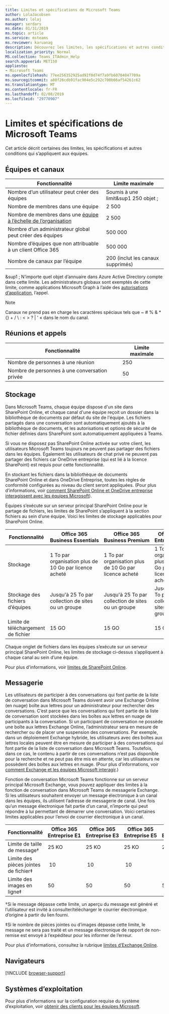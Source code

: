 ```yaml
---
title: Limites et spécifications de Microsoft Teams
author: LolaJacobsen
ms.author: lolaj
manager: serdars
ms.date: 01/31/2019
ms.topic: article
ms.service: msteams
ms.reviewer: karuanag
description: Découvrez les limites, les spécifications et autres conditions qui s’appliquent à Microsoft Teams.
localization_priority: Normal
MS.collection: Teams_ITAdmin_Help
search.appverid: MET150
appliesto:
- Microsoft Teams
ms.openlocfilehash: 77ee256352925ad92f0d74f7a9fb60704847709a
ms.sourcegitcommit: a80f26cdb91fac904e5c292c700b66af54261c62
ms.translationtype: MT
ms.contentlocale: fr-FR
ms.lasthandoff: 02/08/2019
ms.locfileid: "29770907"
---
```

<a name="limits-and-specifications-for-microsoft-teams"></a>Limites et spécifications de Microsoft Teams
=============================================

Cet article décrit certaines des limites, les spécifications et autres conditions qui s’appliquent aux équipes. 

<a name="teams-and-channels"></a>Équipes et canaux 
------------------

|Fonctionnalité    | Limite maximale |
|-----------|---------------|
|Nombre d’un utilisateur peut créer des équipes | Soumis à une limit&sup1 250 objet ;         |
|Nombre de membres dans une équipe | 2 500       |
|Nombre de membres dans une [équipe à l’échelle de l’organisation](create-an-org-wide-team.md) | 2 500       |
|Nombre d’un administrateur global peut créer des équipes        |  500 000   |
|Nombre d’équipes que non attribuable à un client Office 365    | 500 000     |
|Nombre de canaux par l’équipe    | 200 (inclut les canaux supprimés)         |

&sup1 ; N’importe quel objet d’annuaire dans Azure Active Directory compte dans cette limite. Les administrateurs globaux sont exemptés de cette limite, comme applications Microsoft Graph à l’aide des [autorisations d’application](https://docs.microsoft.com/graph/permissions-reference), l’appel.

> [!NOTE]
> Canaux ne prend pas en charge les caractères spéciaux tels que ~ # % & * {} + / \ : < > ? | ' « dans le nom du canal.  

<a name="meetings-and-calls"></a>Réunions et appels 
------------------

|Fonctionnalité     | Limite maximale |
|------------|---------------|
|Nombre de personnes à une réunion  | 250    |
|Nombre de personnes à une conversation privée  | 50    |

<a name="storage"></a>Stockage
-------

Dans Microsoft Teams, chaque équipe dispose d'un site dans SharePoint Online, et chaque canal d'une équipe reçoit un dossier dans la bibliothèque de documents par défaut du site de l'équipe. Les fichiers partagés dans une conversation sont automatiquement ajoutés à la bibliothèque de documents, et les autorisations et options de sécurité de fichier définies dans SharePoint sont automatiquement appliquées à Teams.

Si vous ne disposez pas SharePoint Online activée sur votre client, les utilisateurs Microsoft Teams toujours ne peuvent pas partager des fichiers dans les équipes. Également les utilisateurs de chat privé ne peuvent pas partager des fichiers car OneDrive entreprise (qui est lié à la licence SharePoint) est requis pour cette fonctionnalité.

En stockant les fichiers dans la bibliothèque de documents SharePoint Online et dans OneDrive Entreprise, toutes les règles de conformité configurées au niveau du client seront appliquées. (Pour plus d’informations, voir [comment SharePoint Online et OneDrive entreprise interagissent avec les équipes Microsoft](sharepoint-onedrive-interact.md)).

Équipes s’exécute sur un serveur principal SharePoint Online pour le partage de fichiers, les limites de SharePoint s’appliquent à la section fichiers au sein d’une équipe. Voici les limites de stockage applicables pour SharePoint Online.

|Fonctionnalité                 |Office 365 Business Essentials  |Office 365 Business Premium   |Office 365 Entreprise E1  |Office 365 Entreprise E3  |Office 365 Entreprise E5  |Office 365 Entreprise F1  |
|------------------------|---------|---------|---------|---------|---------|---------|
|Stockage                 |1 To par organisation plus de 10 Go par licence acheté  |1 To par organisation plus de 10 Go par licence acheté  |1 To par organisation plus de 10 Go par licence acheté   |1 To par organisation plus de 10 Go par licence acheté |1 To par organisation plus de 10 Go par licence acheté  |1 To par l’organisation           |
|Stockage des fichiers d’équipes |Jusqu'à 25 To par collection de sites ou un groupe |Jusqu'à 25 To par collection de sites ou un groupe |Jusqu'à 25 To par collection de sites ou un groupe |Jusqu'à 25 To par collection de sites ou un groupe |Jusqu'à 25 To par collection de sites ou un groupe |Jusqu'à 25 To par collection de sites ou un groupe |
|Limite de téléchargement de fichier       |15 GO    |15 GO    |15 GO    |15 GO    |15 GO    |15 GO    |

Chaque onglet de fichiers dans les équipes s’exécute sur un serveur principal SharePoint Online, les limites de stockage ci-dessus s’appliquent à chaque canal au sein d’une équipe.

Pour plus d’informations, voir [limites de SharePoint Online](https://support.office.com/article/SharePoint-Online-limits-8f34ff47-b749-408b-abc0-b605e1f6d498).

<a name="messaging"></a>Messagerie
---------

Les utilisateurs de participer à des conversations qui font partie de la liste de conversation dans Microsoft Teams doivent avoir une Exchange Online (en nuage) boîte aux lettres pour un administrateur pour rechercher des conversations. C’est parce que les conversations qui font partie de la liste de conversation sont stockées dans les boîtes aux lettres en nuage de participants à la conversation. Si un participant de conversation ne possède une boîte aux lettres Exchange Online, l’administrateur sera en mesure de rechercher ou de placer une suspension des conversations. Par exemple, dans un déploiement Exchange hybride, les utilisateurs avec des boîtes aux lettres locales peuvent être en mesure de participer à des conversations qui font partie de la liste de conversation dans Microsoft Teams. Toutefois, dans ce cas, le contenu à partir de ces conversations n’est pas disponible pour la recherche et ne peut pas être mis en attente, car les utilisateurs ne possèdent des boîtes aux lettres en nuage. (Pour plus d’informations, voir [comment Exchange et les équipes Microsoft interagir](exchange-teams-interact.md).)

Fonction de conversation Microsoft Teams fonctionne sur un serveur principal Microsoft Exchange, vous pouvez appliquer des limites à la fonction de conversation dans Microsoft Teams de messagerie Exchange. Si les utilisateurs souhaitent envoyer un message électronique à un canal dans les équipes, ils utilisent l’adresse de messagerie de canal. Une fois qu’un message électronique fait partie d’un canal, n’importe qui peut répondre à lui permettant de démarrer une conversation. Voici certaines limites applicables pour l’envoi de courrier électronique à un canal. 

|Fonctionnalité  |Office 365 Entreprise E1  |Office 365 Entreprise E3  |Office 365 Entreprise E5  |Office 365 Entreprise F1  |
|---------|---------|---------|---------|---------|
|Limite de taille de message&dagger;  |25 KO   |25 KO   |25 KO   |25 KO   |
|Limite des pièces jointes de fichier&Dagger;  | 10     | 10     | 10     | 10    |
|Limite des images en ligne&Dagger; |50   |50   |50   |50   |

&dagger;Si le message dépasse cette limite, un aperçu du message est généré et l’utilisateur est invité à consulter/télécharger le courrier électronique d’origine à partir du lien fourni.

&Dagger;Si le nombre de pièces jointes ou d’images dépasse cette limite, le message ne sera pas traité et un message électronique de rapport de non-remise est envoyé à l’expéditeur pour les informer de l’erreur.

Pour plus d’informations, consultez la rubrique [limites d’Exchange Online](https://technet.microsoft.com/library/exchange-online-limits.aspx).

<a name="browsers"></a>Navigateurs   
--------

[!INCLUDE [browser-support](includes/browser-support.md)]

<a name="operating-systems"></a>Systèmes d’exploitation
-----------------

Pour plus d’informations sur la configuration requise du système d’exploitation, voir [obtenir des clients pour les équipes Microsoft](get-clients.md).



